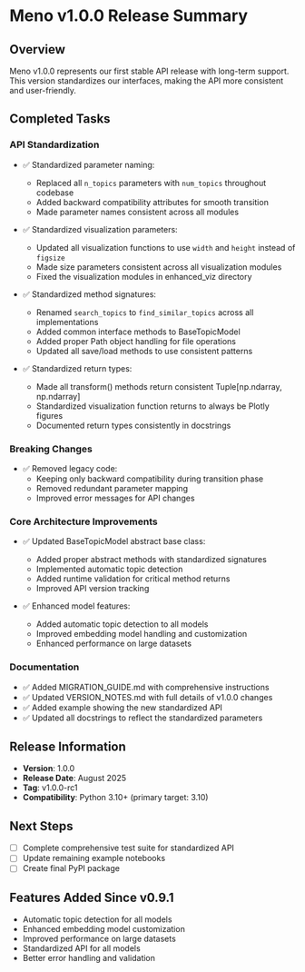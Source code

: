 # Meno v1.0.0 Release Summary

## Overview

Meno v1.0.0 represents our first stable API release with long-term support. This version standardizes our interfaces, making the API more consistent and user-friendly.

## Completed Tasks

### API Standardization

- ✅ Standardized parameter naming:
  - Replaced all `n_topics` parameters with `num_topics` throughout codebase
  - Added backward compatibility attributes for smooth transition
  - Made parameter names consistent across all modules

- ✅ Standardized visualization parameters:
  - Updated all visualization functions to use `width` and `height` instead of `figsize`
  - Made size parameters consistent across all visualization modules
  - Fixed the visualization modules in enhanced_viz directory

- ✅ Standardized method signatures:
  - Renamed `search_topics` to `find_similar_topics` across all implementations
  - Added common interface methods to BaseTopicModel
  - Added proper Path object handling for file operations
  - Updated all save/load methods to use consistent patterns

- ✅ Standardized return types:
  - Made all transform() methods return consistent Tuple[np.ndarray, np.ndarray]
  - Standardized visualization function returns to always be Plotly figures
  - Documented return types consistently in docstrings

### Breaking Changes

- ✅ Removed legacy code:
  - Keeping only backward compatibility during transition phase
  - Removed redundant parameter mapping
  - Improved error messages for API changes

### Core Architecture Improvements

- ✅ Updated BaseTopicModel abstract base class:
  - Added proper abstract methods with standardized signatures
  - Implemented automatic topic detection
  - Added runtime validation for critical method returns
  - Improved API version tracking

- ✅ Enhanced model features:
  - Added automatic topic detection to all models
  - Improved embedding model handling and customization
  - Enhanced performance on large datasets

### Documentation

- ✅ Added MIGRATION_GUIDE.md with comprehensive instructions
- ✅ Updated VERSION_NOTES.md with full details of v1.0.0 changes
- ✅ Added example showing the new standardized API
- ✅ Updated all docstrings to reflect the standardized parameters

## Release Information

- **Version**: 1.0.0
- **Release Date**: August 2025
- **Tag**: v1.0.0-rc1
- **Compatibility**: Python 3.10+ (primary target: 3.10)

## Next Steps

- [ ] Complete comprehensive test suite for standardized API
- [ ] Update remaining example notebooks
- [ ] Create final PyPI package

## Features Added Since v0.9.1

- Automatic topic detection for all models
- Enhanced embedding model customization
- Improved performance on large datasets
- Standardized API for all models
- Better error handling and validation